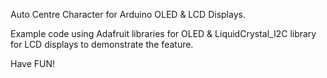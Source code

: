 Auto Centre Character for Arduino OLED & LCD Displays.

Example code using Adafruit libraries for OLED & LiquidCrystal_I2C library for LCD displays to demonstrate the feature.

Have FUN!
